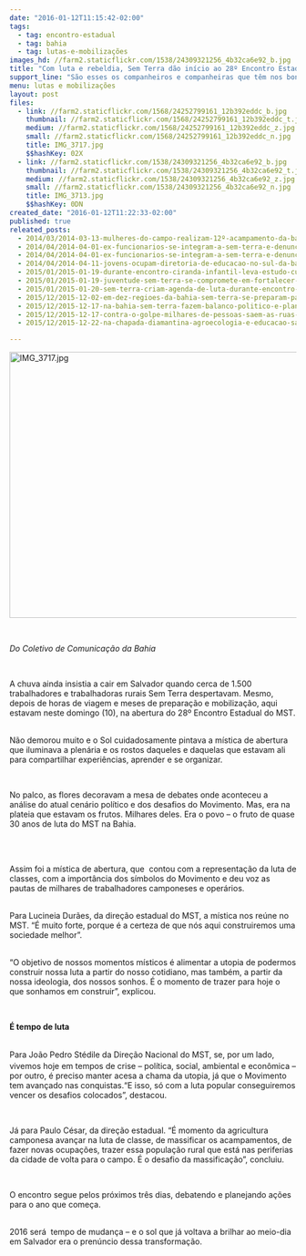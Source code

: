 ```yaml
---
date: "2016-01-12T11:15:42-02:00"
tags:
  - tag: encontro-estadual
  - tag: bahia
  - tag: lutas-e-mobilizações
images_hd: //farm2.staticflickr.com/1538/24309321256_4b32ca6e92_b.jpg
title: "Com luta e rebeldia, Sem Terra dão início ao 28º Encontro Estadual do MST na BA"
support_line: "São esses os companheiros e companheiras que têm nos bonés e bandeiras vermelhas a resposta para os problemas coletivos: a organização popular. "
menu: lutas e mobilizações
layout: post
files:
  - link: //farm2.staticflickr.com/1568/24252799161_12b392eddc_b.jpg
    thumbnail: //farm2.staticflickr.com/1568/24252799161_12b392eddc_t.jpg
    medium: //farm2.staticflickr.com/1568/24252799161_12b392eddc_z.jpg
    small: //farm2.staticflickr.com/1568/24252799161_12b392eddc_n.jpg
    title: IMG_3717.jpg
    $$hashKey: 02X
  - link: //farm2.staticflickr.com/1538/24309321256_4b32ca6e92_b.jpg
    thumbnail: //farm2.staticflickr.com/1538/24309321256_4b32ca6e92_t.jpg
    medium: //farm2.staticflickr.com/1538/24309321256_4b32ca6e92_z.jpg
    small: //farm2.staticflickr.com/1538/24309321256_4b32ca6e92_n.jpg
    title: IMG_3713.jpg
    $$hashKey: 0DN
created_date: "2016-01-12T11:22:33-02:00"
published: true
releated_posts:
  - 2014/03/2014-03-13-mulheres-do-campo-realizam-12º-acampamento-da-bahia-em-salvador.md-e
  - 2014/04/2014-04-01-ex-funcionarios-se-integram-a-sem-terra-e-denunciam-praticas-de-fazenda-na-ba.md
  - 2014/04/2014-04-01-ex-funcionarios-se-integram-a-sem-terra-e-denunciam-praticas-de-fazenda-na-ba.md-e
  - 2014/04/2014-04-11-jovens-ocupam-diretoria-de-educacao-no-sul-da-bahia-e-cobram-direitos.md
  - 2015/01/2015-01-19-durante-encontro-ciranda-infantil-leva-estudo-cultura-e-diversao-aos-sem-terrinha.md
  - 2015/01/2015-01-19-juventude-sem-terra-se-compromete-em-fortalecer-a-luta-na-bahia.md
  - 2015/01/2015-01-20-sem-terra-criam-agenda-de-luta-durante-encontro-estadual-na-bahia.md
  - 2015/12/2015-12-02-em-dez-regioes-da-bahia-sem-terra-se-preparam-para-o-28o-encontro-estadual-do-mst.md
  - 2015/12/2015-12-17-na-bahia-sem-terra-fazem-balanco-politico-e-planejam-o-proximo-periodo.md
  - 2015/12/2015-12-17-contra-o-golpe-milhares-de-pessoas-saem-as-ruas-na-bahia.md
  - 2015/12/2015-12-22-na-chapada-diamantina-agroecologia-e-educacao-sao-apontados-como-desafios.md

---
```

<p><img alt="IMG_3717.jpg" height="467" src="//farm2.staticflickr.com/1568/24252799161_12b392eddc_b.jpg" width="700" /></p>

<p>&nbsp;</p>

<p><em>Do Coletivo de Comunica&ccedil;&atilde;o da Bahia&nbsp;</em></p>

<p>&nbsp;</p>

<p>A chuva ainda insistia a cair em Salvador quando cerca de 1.500 trabalhadores e trabalhadoras rurais Sem Terra despertavam. Mesmo, depois de horas de viagem e meses de prepara&ccedil;&atilde;o e mobiliza&ccedil;&atilde;o, aqui estavam neste domingo (10), na abertura do 28&ordm; Encontro Estadual do MST.</p>

<p><br />
N&atilde;o demorou muito e o Sol cuidadosamente pintava a m&iacute;stica de abertura que iluminava a plen&aacute;ria e os rostos daqueles e daquelas que estavam ali para compartilhar experi&ecirc;ncias, aprender e se organizar.</p>

<p>&nbsp;</p>

<p>No palco, as flores decoravam a mesa de debates onde aconteceu a an&aacute;lise do atual cen&aacute;rio pol&iacute;tico e dos desafios do Movimento. Mas, era na plateia que estavam os frutos. Milhares deles. Era o povo &ndash; o fruto de quase 30 anos de luta do MST na Bahia.</p>

<p>&nbsp;</p>

<p><br />
Assim foi a&nbsp;m&iacute;stica de abertura, que &nbsp;contou com&nbsp;a representa&ccedil;&atilde;o da luta de classes, com a import&acirc;ncia dos s&iacute;mbolos do Movimento e deu voz as pautas de milhares de trabalhadores camponeses e oper&aacute;rios.</p>

<p><br />
Para Lucineia Dur&atilde;es, da dire&ccedil;&atilde;o estadual do MST, a m&iacute;stica nos re&uacute;ne no MST. &ldquo;&Eacute; muito forte, porque &eacute; a certeza de que n&oacute;s aqui construiremos uma sociedade melhor&rdquo;.</p>

<p><br />
&ldquo;O objetivo de nossos momentos m&iacute;sticos &eacute; alimentar a utopia de podermos construir nossa luta a partir do nosso cotidiano, mas tamb&eacute;m, a partir da nossa ideologia, dos nossos sonhos. &Eacute; o momento de trazer para hoje o que sonhamos em construir&rdquo;, explicou.</p>

<p>&nbsp;</p>

<p><strong>&Eacute; tempo de luta</strong></p>

<p><br />
<span style="line-height: 20.8px;">Para Jo&atilde;o Pedro St&eacute;dile da Dire&ccedil;&atilde;o Nacional do MST, s</span>e, por um lado, vivemos hoje em tempos de crise &ndash; pol&iacute;tica, social, ambiental e econ&ocirc;mica&nbsp;&ndash; por outro,&nbsp;&eacute; preciso manter acesa a chama da utopia, j&aacute; que o Movimento tem avan&ccedil;ado nas conquistas.&ldquo;E isso,&nbsp;s&oacute; com a luta popular conseguiremos vencer os desafios colocados&rdquo;, destacou.</p>

<p>&nbsp;</p>

<p>J&aacute; para Paulo C&eacute;sar, da dire&ccedil;&atilde;o estadual. &ldquo;&Eacute; momento da agricultura camponesa avan&ccedil;ar na luta de classe, de massificar os acampamentos, de fazer novas ocupa&ccedil;&otilde;es, trazer essa popula&ccedil;&atilde;o rural que est&aacute; nas periferias da cidade de volta para o campo. &Eacute; o desafio da massifica&ccedil;&atilde;o&rdquo;, concluiu.</p>

<p>&nbsp;</p>

<p>O encontro segue pelos pr&oacute;ximos tr&ecirc;s dias,&nbsp;debatendo&nbsp;e planejando&nbsp;a&ccedil;&otilde;es para o ano que come&ccedil;a.&nbsp;</p>

<p><br />
2016 ser&aacute;&nbsp;&nbsp;tempo de mudan&ccedil;a &ndash; e o sol que j&aacute; voltava a brilhar ao meio-dia em Salvador era o pren&uacute;ncio dessa transforma&ccedil;&atilde;o.&nbsp;</p>

<p>&nbsp;</p>

